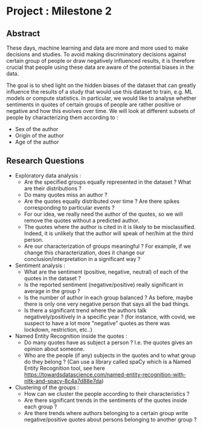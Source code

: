 # Project : Milestone 2

## Abstract
These days, machine learning and data are more and more used to make decisions and studies. To avoid making 
discriminatory decisions against certain group of people or draw negatively influenced results, it is therefore crucial that people using these data are 
aware of the potential biases in the data.


The goal is to shed light on the hidden biases of the dataset that can greatly influence the results of a study
that would use this dataset to train, e.g. ML models or compute statistics. In particular, we would like to 
analyse whether sentiments in quotes of certain groups of people are rather positive or negative and how this evolves
over time. We will look at different subsets of people by characterizing them according to :
- Sex of the author
- Origin of the author
- Age of the author


## Research Questions
- Exploratory data analysis :
  - Are the specified groups equally represented in the dataset ? What are their distributions ?
  - Do many quotes miss an author ?
  - Are the quotes equally distributed over time ? Are there spikes corresponding to particular events ?
  - For our idea, we really need the author of the quotes, so we will remove the quotes without a predicted author.
  - The quotes where the author is cited in it is likely to be misclassified. Indeed, it is unlikely that the author will
  speak of her/him at the third person.
  - Are our characterization of groups meaningful ? For example, if we change this characterization, does it change
  our conclusion/interpretation in a significant way ?
- Sentiment analysis :
  - What are the sentiment (positive, negative, neutral) of each of the quotes in the dataset ?
  - Is the reported sentiment (negative/positive) really significant in average in the group ?
  - Is the number of author in each group balanced ? As before, maybe there is only one very negative person that says all the bad things.
  - Is there a significant trend where the authors talk negatively/positively in a specific year ? (for instance, with covid, we suspect to have a lot more "negative" quotes as there was lockdown, restriction, etc..)
- Named Entity Recognition inside the quotes :
  - Do many quotes have as subject a person ? I.e. the quotes gives an opinion about someone.
  - Who are the people (if any) subjects in the quotes and to what group do they belong ? (Can use a library called spaCy which is a Named Entity Recognition
  tool, see here https://towardsdatascience.com/named-entity-recognition-with-nltk-and-spacy-8c4a7d88e7da)
- Clustering of the groups :
  - How can we cluster the people according to their characteristics ?
  - Are there significant trends in the sentiments of the quotes inside each group ?
  - Are there trends where authors belonging to a certain group write negative/positive quotes about persons belonging
  to another group ?
